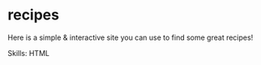 # recipes

Here is a simple & interactive site you can use to find some great recipes!

Skills: HTML